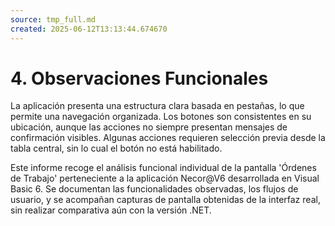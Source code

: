 ```yaml
---
source: tmp_full.md
created: 2025-06-12T13:13:44.674670
---
```

# 4. Observaciones Funcionales

La aplicación presenta una estructura clara basada en pestañas, lo que
permite una navegación organizada. Los botones son consistentes en su
ubicación, aunque las acciones no siempre presentan mensajes de
confirmación visibles. Algunas acciones requieren selección previa desde
la tabla central, sin lo cual el botón no está habilitado.


Este informe recoge el análisis funcional individual de la pantalla
'Órdenes de Trabajo' perteneciente a la aplicación Necor@V6 desarrollada
en Visual Basic 6. Se documentan las funcionalidades observadas, los
flujos de usuario, y se acompañan capturas de pantalla obtenidas de la
interfaz real, sin realizar comparativa aún con la versión .NET.

